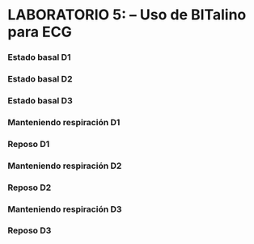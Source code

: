 # **LABORATORIO 5: – Uso de BITalino para ECG**
### **Estado basal D1**
### **Estado basal D2**
### **Estado basal D3**
### **Manteniendo respiración D1**
### **Reposo D1**
### **Manteniendo respiración D2**
### **Reposo D2**
### **Manteniendo respiración D3**
### **Reposo D3**
